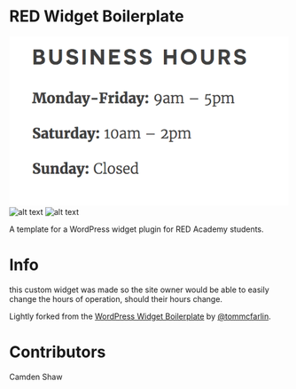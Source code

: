 # RED Widget Boilerplate

![alt text](../../readme-image/custom-widget-sidebar.png "Welcome to the Inhabitent Wordpress Business Hours Custom Widget")
![alt text](../../readme-image/custom-widget-footer)
![alt text](../../readme-image/custom-widget-backend)

A template for a WordPress widget plugin for RED Academy students.

# Info
this custom widget was made so the site owner would be able to easily change the hours of operation, should their hours change.

Lightly forked from the [WordPress Widget Boilerplate](https://github.com/tommcfarlin/WordPress-Widget-Boilerplate) by [@tommcfarlin](https://github.com/tommcfarlin).

# Contributors
Camden Shaw
